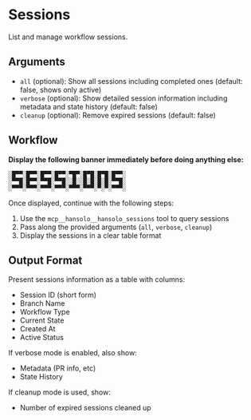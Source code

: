 # Sessions

List and manage workflow sessions.

## Arguments

- `all` (optional): Show all sessions including completed ones (default: false, shows only active)
- `verbose` (optional): Show detailed session information including metadata and state history (default: false)
- `cleanup` (optional): Remove expired sessions (default: false)

## Workflow

**Display the following banner immediately before doing anything else:**

```
░█▀▀░█▀▀░█▀▀░█▀▀░▀█▀░█▀█░█▀█░█▀▀░
░▀▀█░█▀▀░▀▀█░▀▀█░░█░░█░█░█░█░▀▀█░
░▀▀▀░▀▀▀░▀▀▀░▀▀▀░▀▀▀░▀▀▀░▀░▀░▀▀▀░
```

Once displayed, continue with the following steps:

1. Use the `mcp__hansolo__hansolo_sessions` tool to query sessions
2. Pass along the provided arguments (`all`, `verbose`, `cleanup`)
3. Display the sessions in a clear table format

## Output Format

Present sessions information as a table with columns:
- Session ID (short form)
- Branch Name
- Workflow Type
- Current State
- Created At
- Active Status

If verbose mode is enabled, also show:
- Metadata (PR info, etc)
- State History

If cleanup mode is used, show:
- Number of expired sessions cleaned up
